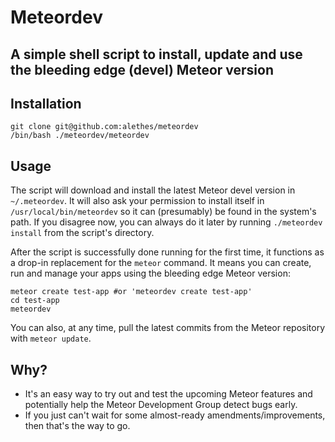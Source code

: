 Meteordev
=========

A simple shell script to install, update and use the bleeding edge (devel) Meteor version
-----------------------------------------------------------------------------------------

Installation
------------
```
git clone git@github.com:alethes/meteordev
/bin/bash ./meteordev/meteordev
```

Usage
-----

The script will download and install the latest Meteor devel version in `~/.meteordev`.
It will also ask your permission to install itself in `/usr/local/bin/meteordev` so it can (presumably) be found in the system's path. If you disagree now, you can always do it later by running `./meteordev install` from the script's directory.

After the script is successfully done running for the first time, it functions as a drop-in replacement for the `meteor` command.
It means you can create, run and manage your apps using the bleeding edge Meteor version:
```
meteor create test-app #or 'meteordev create test-app'
cd test-app
meteordev
```

You can also, at any time, pull the latest commits from the Meteor repository with `meteor update`.


Why?
----

* It's an easy way to try out and test the upcoming Meteor features and potentially help the Meteor Development Group detect bugs early.
* If you just can't wait for some almost-ready amendments/improvements, then that's the way to go.
